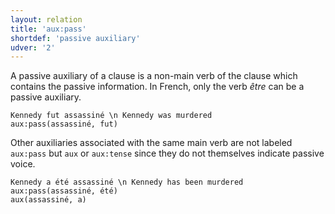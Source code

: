 ```yaml
---
layout: relation
title: 'aux:pass'
shortdef: 'passive auxiliary'
udver: '2'
---
```


A passive auxiliary of a clause is a non-main verb of the clause which contains the passive information.
In French, only the verb _être_ can be a passive auxiliary.

~~~ sdparse
Kennedy fut assassiné \n Kennedy was murdered
aux:pass(assassiné, fut)
~~~

Other auxiliaries associated with the same main verb are not labeled `aux:pass` but `aux` or `aux:tense` since they do not themselves indicate passive voice.

~~~ sdparse
Kennedy a été assassiné \n Kennedy has been murdered
aux:pass(assassiné, été)
aux(assassiné, a)
~~~
<!-- Interlanguage links updated Út zář 29 20:23:20 CEST 2020 -->
